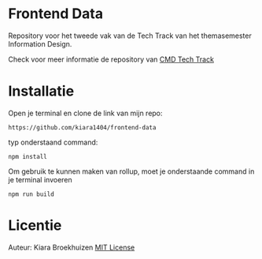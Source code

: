 # Frontend Data
Repository voor het tweede vak van de Tech Track van het themasemester Information Design.


Check voor meer informatie de repository van [CMD Tech Track](https://github.com/cmda-tt/course-21-22)


# **Installatie**
Open je terminal en clone de link van mijn repo:
```
https://github.com/kiara1404/frontend-data
```

typ onderstaand command:
```
npm install
```

Om gebruik te kunnen maken van rollup, moet je onderstaande command in je terminal invoeren
```
npm run build
```

# **Licentie**
Auteur: Kiara Broekhuizen [MIT License](https://github.com/kiara1404/frontend-data/blob/main/LICENSE)

